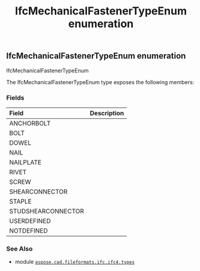 ﻿---
title: IfcMechanicalFastenerTypeEnum enumeration
second_title: Aspose.CAD for Python via .NET API References
description: 
type: docs
weight: 3040
url: /python-net/aspose.cad.fileformats.ifc.ifc4.types/ifcmechanicalfastenertypeenum/
is_root: false
---

## IfcMechanicalFastenerTypeEnum enumeration

IfcMechanicalFastenerTypeEnum



The IfcMechanicalFastenerTypeEnum type exposes the following members:

### Fields
| Field | Description |
| :- | :- |
| ANCHORBOLT |  |
| BOLT |  |
| DOWEL |  |
| NAIL |  |
| NAILPLATE |  |
| RIVET |  |
| SCREW |  |
| SHEARCONNECTOR |  |
| STAPLE |  |
| STUDSHEARCONNECTOR |  |
| USERDEFINED |  |
| NOTDEFINED |  |



### See Also
* module [`aspose.cad.fileformats.ifc.ifc4.types`](..)
